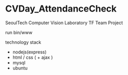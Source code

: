 # CVDay_AttendanceCheck

SeoulTech Computer Vision Laboratory TF Team Project

run bin/www

technology stack
- nodejs(express)
- html / css ( + ajax )
- mysql
- ubuntu
